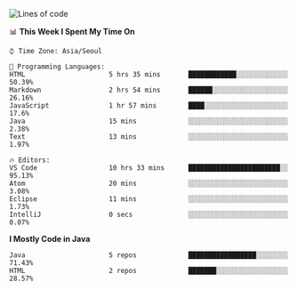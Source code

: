 <!--START_SECTION:waka-->
![Lines of code](https://img.shields.io/badge/From%20Hello%20World%20I%27ve%20Written-248862%20lines%20of%20code-blue)

📊 **This Week I Spent My Time On** 

```text
⌚︎ Time Zone: Asia/Seoul

💬 Programming Languages: 
HTML                     5 hrs 35 mins       ████████████░░░░░░░░░░░░░   50.39% 
Markdown                 2 hrs 54 mins       ██████░░░░░░░░░░░░░░░░░░░   26.16% 
JavaScript               1 hr 57 mins        ████░░░░░░░░░░░░░░░░░░░░░   17.6% 
Java                     15 mins             ░░░░░░░░░░░░░░░░░░░░░░░░░   2.38% 
Text                     13 mins             ░░░░░░░░░░░░░░░░░░░░░░░░░   1.97%

🔥 Editors: 
VS Code                  10 hrs 33 mins      ███████████████████████░░   95.13% 
Atom                     20 mins             ░░░░░░░░░░░░░░░░░░░░░░░░░   3.08% 
Eclipse                  11 mins             ░░░░░░░░░░░░░░░░░░░░░░░░░   1.73% 
IntelliJ                 0 secs              ░░░░░░░░░░░░░░░░░░░░░░░░░   0.07%

```

**I Mostly Code in Java** 

```text
Java                     5 repos             █████████████████░░░░░░░░   71.43% 
HTML                     2 repos             ███████░░░░░░░░░░░░░░░░░░   28.57%

```



<!--END_SECTION:waka-->
<!--
**cgkim449/cgkim449** is a ✨ _special_ ✨ repository because its `README.md` (this file) appears on your GitHub profile.

Here are some ideas to get you started:

- 🔭 I’m currently working on ...
- 🌱 I’m currently learning ...
- 👯 I’m looking to collaborate on ...
- 🤔 I’m looking for help with ...
- 💬 Ask me about ...
- 📫 How to reach me: ...
- 😄 Pronouns: ...
- ⚡ Fun fact: ...
-->
